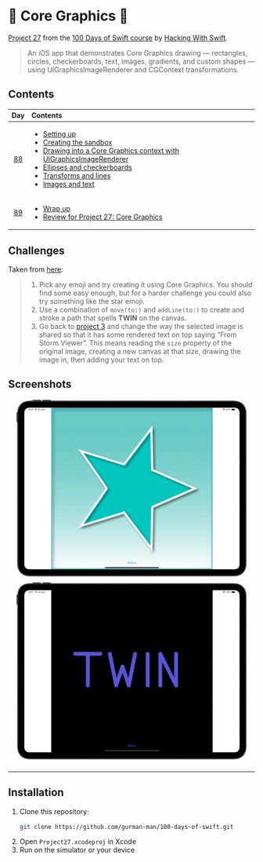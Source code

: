 # 🎨 Core Graphics 🎨

[Project 27](https://www.hackingwithswift.com/read/27/overview) from the [100 Days of Swift course](https://www.hackingwithswift.com/100) by [Hacking With Swift](https://www.hackingwithswift.com/).

>An iOS app that demonstrates Core Graphics drawing — rectangles, circles, checkerboards, text, images, gradients, and custom shapes — using UIGraphicsImageRenderer and CGContext transformations.

## Contents

|                      Day                      | Contents                                                                                                                                                                                                                                                                                                                                                                                                                                                                                                                   |
|:---------------------------------------------:|:---------------------------------------------------------------------------------------------------------------------------------------------------------------------------------------------------------------------------------------------------------------------------------------------------------------------------------------------------------------------------------------------------------------------------------------------------------------------------------------------------------------------------|
| [88](https://www.hackingwithswift.com/100/88) | <ul><li>[Setting up](https://www.hackingwithswift.com/read/27/1/setting-up)</li><li>[Creating the sandbox](https://www.hackingwithswift.com/read/27/2)</li><li>[Drawing into a Core Graphics context with UIGraphicsImageRenderer](https://www.hackingwithswift.com/read/27/3)</li><li>[Ellipses and checkerboards](https://www.hackingwithswift.com/read/27/4)</li><li>[Transforms and lines](https://www.hackingwithswift.com/read/27/5)</li><li>[Images and text](https://www.hackingwithswift.com/read/27/6)</li></ul> |
| [89](https://www.hackingwithswift.com/100/89) | <ul><li>[Wrap up](https://www.hackingwithswift.com/read/27/7)</li><li>[Review for Project 27: Core Graphics](https://www.hackingwithswift.com/review/hws/project-27-core-graphics)</li></ul>                                                                                                                                                                                                                                                                                                                               |


## Challenges

Taken from [here](https://www.hackingwithswift.com/read/27/7):

>1. Pick any emoji and try creating it using Core Graphics. You should find some easy enough, but for a harder challenge you could also try something like the star emoji.
>2. Use a combination of `move(to:)` and `addLine(to:)` to create and stroke a path that spells **TWIN** on the canvas.
>3. Go back to [project 3](https://github.com/HenestrosaConH/100-days-of-swift/tree/main/Courses/03-SocialMedia) and change the way the selected image is shared so that it has some rendered text on top saying “From Storm Viewer”. This means reading the `size` property of the original image, creating a new canvas at that size, drawing the image in, then adding your text on top.

## Screenshots

<div align="center">
  <img src="./Screenshots/1.png" alt="Star (challenge 1)" width="490">
  <img src="./Screenshots/2.png" alt="Twin text (challenge 2)" width="490">
</div>

---

## Installation

1. Clone this repository:  
   ```bash
   git clone https://github.com/gurman-man/100-days-of-swift.git
   ```
2. Open `Project27.xcodeproj` in Xcode
3. Run on the simulator or your device
